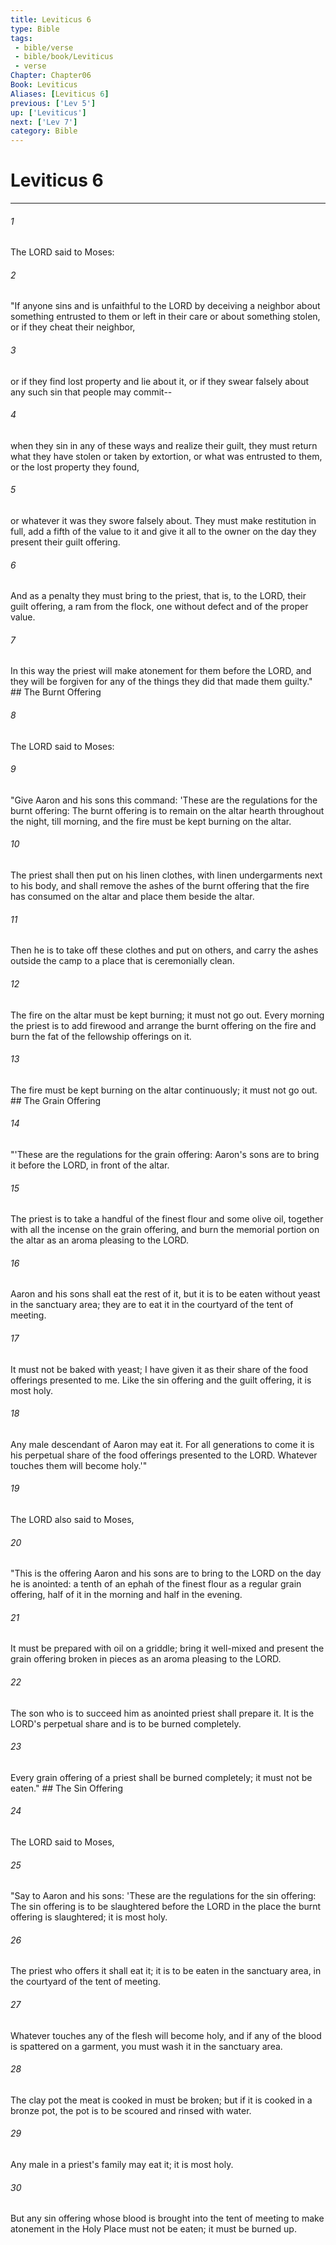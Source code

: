 ```yaml
---
title: Leviticus 6
type: Bible
tags:
 - bible/verse
 - bible/book/Leviticus
 - verse
Chapter: Chapter06
Book: Leviticus
Aliases: [Leviticus 6]
previous: ['Lev 5']
up: ['Leviticus']
next: ['Lev 7']
category: Bible
---
```

# Leviticus 6

***


###### 1 
The LORD said to Moses: 

###### 2 
"If anyone sins and is unfaithful to the LORD by deceiving a neighbor about something entrusted to them or left in their care or about something stolen, or if they cheat their neighbor, 

###### 3 
or if they find lost property and lie about it, or if they swear falsely about any such sin that people may commit-- 

###### 4 
when they sin in any of these ways and realize their guilt, they must return what they have stolen or taken by extortion, or what was entrusted to them, or the lost property they found, 

###### 5 
or whatever it was they swore falsely about. They must make restitution in full, add a fifth of the value to it and give it all to the owner on the day they present their guilt offering. 

###### 6 
And as a penalty they must bring to the priest, that is, to the LORD, their guilt offering, a ram from the flock, one without defect and of the proper value. 

###### 7 
In this way the priest will make atonement for them before the LORD, and they will be forgiven for any of the things they did that made them guilty." ## The Burnt Offering 

###### 8 
The LORD said to Moses: 

###### 9 
"Give Aaron and his sons this command: 'These are the regulations for the burnt offering: The burnt offering is to remain on the altar hearth throughout the night, till morning, and the fire must be kept burning on the altar. 

###### 10 
The priest shall then put on his linen clothes, with linen undergarments next to his body, and shall remove the ashes of the burnt offering that the fire has consumed on the altar and place them beside the altar. 

###### 11 
Then he is to take off these clothes and put on others, and carry the ashes outside the camp to a place that is ceremonially clean. 

###### 12 
The fire on the altar must be kept burning; it must not go out. Every morning the priest is to add firewood and arrange the burnt offering on the fire and burn the fat of the fellowship offerings on it. 

###### 13 
The fire must be kept burning on the altar continuously; it must not go out. ## The Grain Offering 

###### 14 
"'These are the regulations for the grain offering: Aaron's sons are to bring it before the LORD, in front of the altar. 

###### 15 
The priest is to take a handful of the finest flour and some olive oil, together with all the incense on the grain offering, and burn the memorial portion on the altar as an aroma pleasing to the LORD. 

###### 16 
Aaron and his sons shall eat the rest of it, but it is to be eaten without yeast in the sanctuary area; they are to eat it in the courtyard of the tent of meeting. 

###### 17 
It must not be baked with yeast; I have given it as their share of the food offerings presented to me. Like the sin offering and the guilt offering, it is most holy. 

###### 18 
Any male descendant of Aaron may eat it. For all generations to come it is his perpetual share of the food offerings presented to the LORD. Whatever touches them will become holy.'" 

###### 19 
The LORD also said to Moses, 

###### 20 
"This is the offering Aaron and his sons are to bring to the LORD on the day he is anointed: a tenth of an ephah of the finest flour as a regular grain offering, half of it in the morning and half in the evening. 

###### 21 
It must be prepared with oil on a griddle; bring it well-mixed and present the grain offering broken in pieces as an aroma pleasing to the LORD. 

###### 22 
The son who is to succeed him as anointed priest shall prepare it. It is the LORD's perpetual share and is to be burned completely. 

###### 23 
Every grain offering of a priest shall be burned completely; it must not be eaten." ## The Sin Offering 

###### 24 
The LORD said to Moses, 

###### 25 
"Say to Aaron and his sons: 'These are the regulations for the sin offering: The sin offering is to be slaughtered before the LORD in the place the burnt offering is slaughtered; it is most holy. 

###### 26 
The priest who offers it shall eat it; it is to be eaten in the sanctuary area, in the courtyard of the tent of meeting. 

###### 27 
Whatever touches any of the flesh will become holy, and if any of the blood is spattered on a garment, you must wash it in the sanctuary area. 

###### 28 
The clay pot the meat is cooked in must be broken; but if it is cooked in a bronze pot, the pot is to be scoured and rinsed with water. 

###### 29 
Any male in a priest's family may eat it; it is most holy. 

###### 30 
But any sin offering whose blood is brought into the tent of meeting to make atonement in the Holy Place must not be eaten; it must be burned up. 
